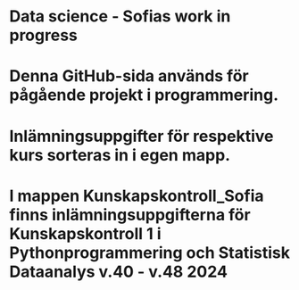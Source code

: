 # Data science - Sofias work in progress

# Denna GitHub-sida används för pågående projekt i programmering.
# Inlämningsuppgifter för respektive kurs sorteras in i egen mapp.
# I mappen Kunskapskontroll_Sofia finns inlämningsuppgifterna för Kunskapskontroll 1 i Pythonprogrammering och Statistisk Dataanalys v.40 - v.48 2024
